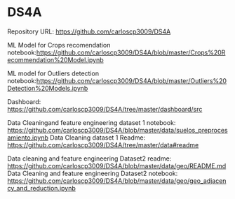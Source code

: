 # DS4A

Repository URL: https://github.com/carloscp3009/DS4A

ML Model for Crops recomendation notebook:https://github.com/carloscp3009/DS4A/blob/master/Crops%20Recommendation%20Model.ipynb

ML model for Outliers detection notebook:https://github.com/carloscp3009/DS4A/blob/master/Outliers%20Detection%20Models.ipynb

Dashboard: https://github.com/carloscp3009/DS4A/tree/master/dashboard/src

Data Cleaningand feature engineering  dataset 1 notebook: https://github.com/carloscp3009/DS4A/blob/master/data/suelos_preprocesamiento.ipynb
Data Cleaning dataset 1 Readme: https://github.com/carloscp3009/DS4A/tree/master/data#readme

Data cleaning and feature engineering Dataset2 readme: https://github.com/carloscp3009/DS4A/blob/master/data/geo/README.md
Data Cleaning and feature engineering Dataset2 notebook: https://github.com/carloscp3009/DS4A/blob/master/data/geo/geo_adjacency_and_reduction.ipynb
